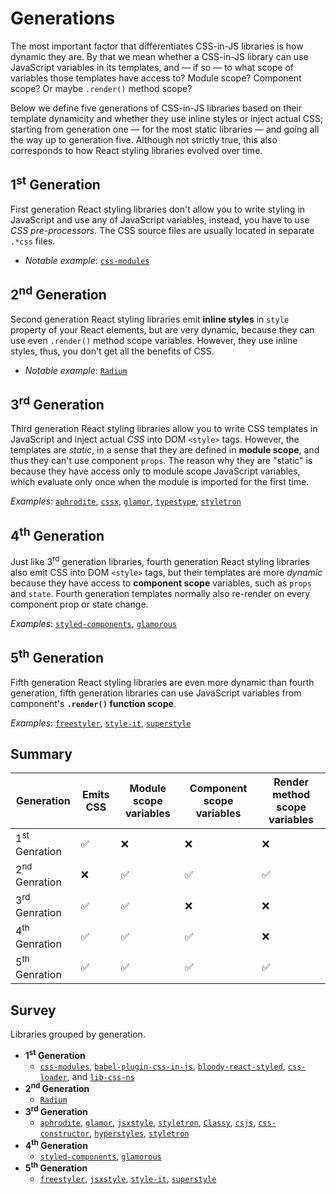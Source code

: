 # Generations

The most important factor that differentiates CSS-in-JS libraries is how dynamic they are. By that we
mean whether a CSS-in-JS library can use JavaScript variables in its templates, and &mdash; if so &mdash;
to what scope of variables those templates have access to? Module scope? Component scope? Or maybe
`.render()` method scope?

Below we define five generations of CSS-in-JS libraries based on their template dynamicity and whether they
use inline styles or inject actual CSS; starting from generation one &mdash; for the most static libraries &mdash;
and going all the way up to generation five. Although not strictly true, this also corresponds to how React
styling libraries evolved over time.


## 1<sup>st</sup> Generation

First generation React styling libraries don't allow you to write styling in JavaScript and use any of
JavaScript variables, instead, you have to use *CSS pre-processors*. The CSS source files are usually
located in separate `.*css` files.

  - *Notable example*: [`css-modules`][lib-css-modules]


## 2<sup>nd</sup> Generation

Second generation React styling libraries emit __inline styles__ in `style` property of your React
elements, but are very dynamic, because they can use even `.render()` method scope variables. However,
they use inline styles, thus, you don't get all the benefits of CSS.

  - *Notable example*: [`Radium`][lib-radium]


## 3<sup>rd</sup> Generation

Third generation React styling libraries allow you to write CSS templates in JavaScript and inject actual *CSS* into
DOM `<style>` tags. However, the templates are *static*,
in a sense that they are defined in __module scope__, and thus they can't use component `props`. The reason why they are "static" is
because they have access only to module scope JavaScript variables, which evaluate only once when the module is imported for the first time.

*Examples*: [`aphrodite`][lib-aphrodite], [`cssx`][lib-cssx], [`glamor`][lib-glamor], [`typestype`][lib-typestype], [`styletron`](lib-styletron)


## 4<sup>th</sup> Generation

Just like 3<sup>rd</sup> generation libraries, fourth generation React styling libraries also emit CSS into DOM `<style>` tags,
but their templates are more *dynamic* because they have access to __component scope__ variables, such as `props` and `state`. Fourth generation
templates normally also re-render on every component prop or state change.

*Examples*: [`styled-components`][lib-styled-components], [`glamorous`][lib-glamorous]


## 5<sup>th</sup> Generation

Fifth generation React styling libraries are even more dynamic than fourth generation, fifth generation libraries
can use JavaScript variables from component's __`.render()` function scope__.

*Examples*: [`freestyler`][lib-freestyler], [`style-it`][lib-style-it], [`superstyle`][lib-superstyle]


## Summary

|Generation|Emits CSS|Module scope variables|Component scope variables|Render method scope variables|
|----------|---------|----------------------|-------------------------|-----------------------------|
|1<sup>st</sup> Genration|✅|❌|❌|❌|
|2<sup>nd</sup> Genration|❌|✅|✅|✅|
|3<sup>rd</sup> Genration|✅|✅|❌|❌|
|4<sup>th</sup> Genration|✅|✅|✅|❌|
|5<sup>th</sup> Genration|✅|✅|✅|✅|


## Survey


Libraries grouped by generation.

  - __1<sup>st</sup> Generation__
    - [`css-modules`][lib-css-modules], [`babel-plugin-css-in-js`][lib-babel-plugin-css-in-js], [`bloody-react-styled`][lib-bloody-react-styled],
    [`css-loader`][lib-css-loader], and [`lib-css-ns`][lib-css-ns]
  - __2<sup>nd</sup> Generation__
    - [`Radium`][lib-radium]
  - __3<sup>rd</sup> Generation__
    - [`aphrodite`][lib-aphrodite], [`glamor`][lib-glamor], [`jsxstyle`][lib-jsxstyle], [`styletron`][lib-styletron], [`Classy`][lib-classy],
    [`csjs`][lib-csjs], [`css-constructor`][lib-css-constructor], [`hyperstyles`][lib-hyperstyles], [`styletron`][lib-styletron]
  - __4<sup>th</sup> Generation__
    - [`styled-components`][lib-styled-components], [`glamorous`][lib-glamorous]
  - __5<sup>th</sup> Generation__
    - [`freestyler`][lib-freestyler], [`jsxstyle`][lib-jsxstyle], [`style-it`][lib-style-it], [`superstyle`][lib-superstyle]

[lib-css-modules]: https://github.com/css-modules/css-modules
[lib-babel-plugin-css-in-js]: https://github.com/martinandert/babel-plugin-css-in-js
[lib-bloody-react-styled]: https://github.com/martinandert/babel-plugin-css-in-js
[lib-classy]: https://github.com/inturn/classy
[lib-csjs]: https://github.com/rtsao/csjs
[lib-css-constructor]: https://github.com/siddharthkp/css-constructor
[lib-css-loader]: https://github.com/webpack-contrib/css-loader
[lib-css-ns]: https://github.com/jareware/css-ns
[lib-jsxstyle]: https://github.com/smyte/jsxstyle
[lib-hyperstyles]: https://github.com/colingourlay/hyperstyles
[lib-radium]: https://github.com/FormidableLabs/radium
[lib-aphrodite]: https://github.com/Khan/aphrodite
[lib-bloody-react-styled]: https://github.com/bloodyowl/react-styled
[lib-cssx]: https://github.com/krasimir/cssx
[lib-glamor]: https://github.com/threepointone/glamor
[lib-jsxstyle]: https://github.com/smyte/jsxstyle
[lib-typestype]: https://github.com/typestyle/typestyle
[lib-styletron]: https://github.com/rtsao/styletron
[lib-styled-components]: https://github.com/styled-components/styled-components
[lib-glamorous]: https://github.com/paypal/glamorous
[lib-restyles]: https://github.com/tkh44/restyles
[lib-freestyler]: https://github.com/streamich/freestyler
[lib-style-it]: https://github.com/buildbreakdo/style-it
[lib-superstyle]: https://github.com/jxnblk/superstyle
[lib-styletron]: https://github.com/rtsao/styletron
[lib-styled-jsx]: https://github.com/zeit/styled-jsx
[lib-css-modules]: https://github.com/css-modules/css-modules
[lib-radium]: https://github.com/FormidableLabs/radium
[lib-aphrodite]: https://github.com/Khan/aphrodite
[lib-glamor]: https://github.com/threepointone/glamor
[lib-styled-components]: https://github.com/styled-components/styled-components
[lib-glamorous]: https://github.com/paypal/glamorous
[lib-restyles]: https://github.com/tkh44/restyles
[lib-style-it]: https://github.com/buildbreakdo/style-it
